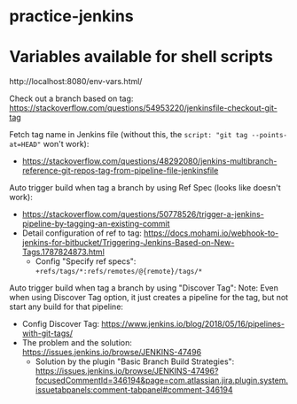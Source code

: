 # practice-jenkins

# Variables available for shell scripts
http://localhost:8080/env-vars.html/

Check out a branch based on tag:
https://stackoverflow.com/questions/54953220/jenkinsfile-checkout-git-tag

Fetch tag name in Jenkins file (without this, the `script: "git tag --points-at=HEAD"` won't work):
- https://stackoverflow.com/questions/48292080/jenkins-multibranch-reference-git-repos-tag-from-pipeline-file-jenkinsfile


Auto trigger build when tag a branch by using Ref Spec (looks like doesn't work):
- https://stackoverflow.com/questions/50778526/trigger-a-jenkins-pipeline-by-tagging-an-existing-commit
- Detail configuration of ref to tag: https://docs.mohami.io/webhook-to-jenkins-for-bitbucket/Triggering-Jenkins-Based-on-New-Tags.1787824873.html
    - Config "Specify ref specs": `+refs/tags/*:refs/remotes/@{remote}/tags/*`

Auto trigger build when tag a branch by using "Discover Tag":
Note: Even when using Discover Tag option, it just creates a pipeline for the tag, but not start any build for that pipeline:
- Config Discover Tag: https://www.jenkins.io/blog/2018/05/16/pipelines-with-git-tags/
- The problem and the solution: https://issues.jenkins.io/browse/JENKINS-47496
    - Solution by the plugin "Basic Branch Build Strategies": https://issues.jenkins.io/browse/JENKINS-47496?focusedCommentId=346194&page=com.atlassian.jira.plugin.system.issuetabpanels:comment-tabpanel#comment-346194